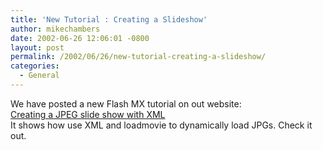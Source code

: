 ```yaml
---
title: 'New Tutorial : Creating a Slideshow'
author: mikechambers
date: 2002-06-26 12:06:01 -0800
layout: post
permalink: /2002/06/26/new-tutorial-creating-a-slideshow/
categories:
  - General
---
```



We have posted a new Flash MX tutorial on out website:  
[Creating a JPEG slide show with XML][1]  
It shows how use XML and loadmovie to dynamically load JPGs. Check it out.

 [1]: http://www.macromedia.com/support/flash/applications/jpeg_slideshow_xml/